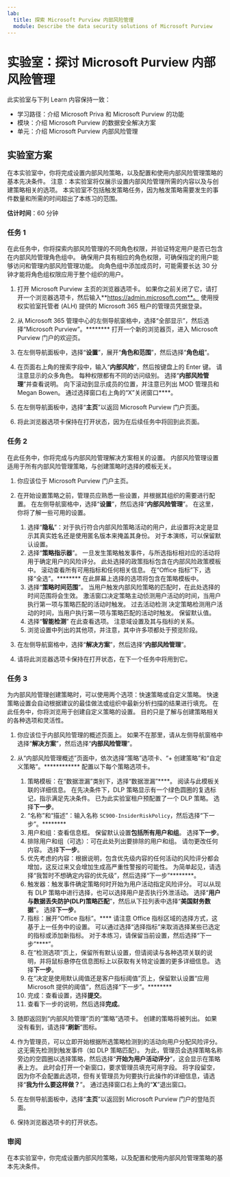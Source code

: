 ```yaml
---
lab:
  title: 探索 Microsoft Purview 内部风险管理
  module: Describe the data security solutions of Microsoft Purview
---
```


# 实验室：探讨 Microsoft Purview 内部风险管理

此实验室与下列 Learn 内容保持一致：

- 学习路径：介绍 Microsoft Priva 和 Microsoft Purview 的功能
- 模块：介绍 Microsoft Purview 的数据安全解决方案
- 单元：介绍 Microsoft Purview 内部风险管理

## 实验室方案

在本实验室中，你将完成设置内部风险策略，以及配置和使用内部风险管理策略的基本先决条件。  注意：本实验室将仅展示设置内部风险管理所需的内容以及与创建策略相关的选项。  本实验室不包括触发策略任务，因为触发策略需要发生的事件数量和所需的时间超出了本练习的范围。

**估计时间**：60 分钟

### 任务 1

在此任务中，你将探索内部风险管理的不同角色权限，并验证特定用户是否已包含在内部风险管理角色组中。 确保用户具有相应的角色权限，可确保指定的用户能够访问和管理内部风险管理功能。 向角色组中添加成员时，可能需要长达 30 分钟才能将角色组权限应用于整个组织的用户。

1. 打开 Microsoft Purview 主页的浏览器选项卡。  如果你之前关闭了它，请打开一个浏览器选项卡，然后输入**https://admin.microsoft.com**。 使用授权实验室托管者 (ALH) 提供的 Microsoft 365 租户的管理员凭据登录。 

1. 从 Microsoft 365 管理中心的左侧导航窗格中，选择“全部显示”，然后选择“Microsoft Purview”。********  打开一个新的浏览器页，进入 Microsoft Purview 门户的欢迎页。  

1. 在左侧导航面板中，选择“**设置**”，展开“**角色和范围**”，然后选择“**角色组**”。

1. 在页面右上角的搜索字段中，输入“**内部风险**”，然后按键盘上的 Enter 键。  请注意显示的众多角色。  每种权限都有不同的访问级别。  选择“**内部风险管理**”并查看说明。  向下滚动到显示成员的位置，并注意已列出 MOD 管理员和 Megan Bowen。 通过选择窗口右上角的“X”关闭窗口****。

1. 在左侧导航面板中，选择“**主页**”以返回 Microsoft Purview 门户页面。

1. 将此浏览器选项卡保持在打开状态，因为在后续任务中将回到此页面。

### 任务 2

在此任务中，你将完成与内部风险管理解决方案相关的设置。  内部风险管理设置适用于所有内部风险管理策略，与创建策略时选择的模板无关。

1. 你应该位于 Microsoft Purview 门户主页。

1. 在开始设置策略之前，管理员应熟悉一些设置，并根据其组织的需要进行配置。 在左侧导航窗格中，选择“**设置**”，然后选择“**内部风险管理**”。  在这里，你将了解一些可用的设置。
    1. 选择“**隐私**”：对于执行符合内部风险策略活动的用户，此设置将决定是显示其真实姓名还是使用匿名版本来掩盖其身份。  对于本演练，可以保留默认设置。
    1. 选择“**策略指示器**”。 一旦发生策略触发事件，与所选指标相对应的活动将用于确定用户的风险评分。 此处选择的政策指标包含在内部风险政策模板中。  滚动查看所有可用指标和任何相关信息。  在“Office 指标”下，选择“全选”。******** 在此屏幕上选择的选项将包含在策略模板中。
    1. 选择“**策略时间范围**”。 当用户触发内部风险策略的匹配时，在此处选择的时间范围将会生效。   激活窗口决定策略主动侦测用户活动的时间，当用户执行第一项与策略匹配的活动时触发。 过去活动检测 决定策略检测用户活动的时间，当用户执行第一项与策略匹配的活动时触发。  保留默认值。
    1. 选择“**智能检测**” 在此查看选项。  注意域设置及其与指标的关系。
    1. 浏览设置中列出的其他项，并注意，其中许多项都处于预览阶段。

1. 在左侧导航窗格中，选择“**解决方案**”，然后选择“**内部风险管理**”。

1. 请将此浏览器选项卡保持在打开状态，在下一个任务中将用到它。

### 任务 3

为内部风险管理创建策略时，可以使用两个选项：快速策略或自定义策略。 快速策略设置会自动根据建议的最佳做法或组织中最新分析扫描的结果进行填充。  在此任务中，你将浏览用于创建自定义策略的设置。 目的只是了解与创建策略相关的各种选项和灵活性。

1. 你应该位于内部风险管理的概述页面上。  如果不在那里，请从左侧导航窗格中选择“**解决方案**”，然后选择“**内部风险管理**”。

1. 从“内部风险管理概述”页面中，依次选择“策略”选项卡、“+ 创建策略”和“自定义策略”。************ 配置以下每个策略选项卡。

    1. 策略模板：在“数据泄漏”类别下，选择“数据泄漏”****。  阅读与此模板关联的详细信息。 在先决条件下，DLP 策略显示有一个绿色圆圈的复选标记，指示满足先决条件。  已为此实验室租户预配置了一个 DLP 策略。 选择**下一步**。
    1. “名称”和“描述”：输入名称 `SC900-InsiderRiskPolicy`，然后选择“下一步”。********
    1. 用户和组：查看信息框。  保留默认设置**包括所有用户和组**。  选择**下一步**。
    1. 排除用户和组（可选）：可在此处列出要排除的用户和组。 请勿更改任何内容。 选择**下一步**。
    1. 优先考虑的内容：根据说明，包含优先级内容的任何活动的风险评分都会增加，这反过来又会增加生成高严重性警报的可能性。 为简单起见，请选择“我暂时不想确定内容的优先级”，然后选择“下一步”********。
    1. 触发器：触发事件确定策略何时开始为用户活动指定风险评分。  可以从现有 DLP 策略中进行选择，也可以选择用户是否执行外泄活动。 选择“**用户与数据丢失防护(DLP)策略匹配**”，然后从下拉列表中选择“**美国财务数据**”。 选择**下一步**。
    1. 指标：展开“Office 指标”。**** 请注意 Office 指标区域的选择方式，这基于上一任务中的设置。  可以通过选择“选择指标”来取消选择某些已选定的指标或添加新指标。 对于本练习，请保留当前设置，然后选择“下一步”****”。
    1. 在“检测选项”页上，保留所有默认设置，但请阅读与各种选项关联的说明，并将鼠标悬停在信息图标上以获取有关特定设置的更多详细信息。  选择**下一步**。
    1. 在“决定是使用默认阈值还是客户指标阈值”页上，保留默认设置“应用 Microsoft 提供的阈值”，然后选择“下一步”。********
    1. 完成：查看设置，选择**提交**。
    1. 查看下一步的说明，然后选择**完成**。

1. 随即返回到“内部风险管理”页的“策略”选项卡。  创建的策略将被列出。  如果没有看到，请选择“**刷新**”图标。

1. 作为管理员，可以立即开始根据所选策略检测到的活动向用户分配风险评分。 这无需先检测到触发事件（如 DLP 策略匹配）。  为此，管理员会选择策略名称旁边的空圆圈以选择策略，然后选择“**开始为用户活动评分**”，这会显示在策略表上方。  此时会打开一个新窗口，要求管理员填充可用字段。 将字段留空，因为你不会配置此选项，但有关管理员为何要执行此操作的详细信息，请选择“**我为什么要这样做？**”。  通过选择窗口右上角的“**X**”退出窗口。

1. 在左侧导航面板中，选择“**主页**”以返回到 Microsoft Purview 门户的登陆页面。

1. 保持浏览器选项卡的打开状态。

### 审阅

在本实验室中，你完成设置内部风险策略，以及配置和使用内部风险管理策略的基本先决条件。
